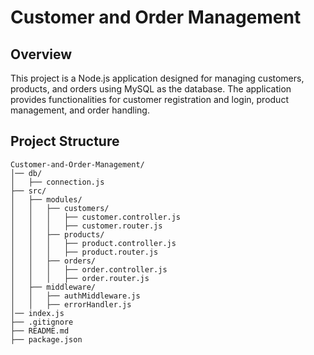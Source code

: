 # Customer and Order Management

## Overview

This project is a Node.js application designed for managing customers, products, and orders using MySQL as the database. The application provides functionalities for customer registration and login, product management, and order handling.

## Project Structure

```plaintext
Customer-and-Order-Management/
│── db/
│   ├── connection.js
├── src/
│   ├── modules/
│   │   ├── customers/
│   │   │   ├── customer.controller.js
│   │   │   ├── customer.router.js
│   │   ├── products/
│   │   │   ├── product.controller.js
│   │   │   ├── product.router.js
│   │   ├── orders/
│   │   │   ├── order.controller.js
│   │   │   ├── order.router.js
│   ├── middleware/
│   │   ├── authMiddleware.js
│   │   ├── errorHandler.js
│── index.js
├── .gitignore
├── README.md
├── package.json
